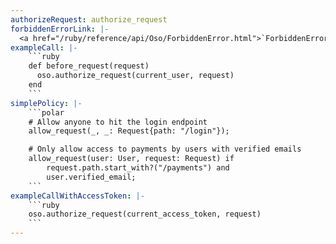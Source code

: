 ```yaml
---
authorizeRequest: authorize_request
forbiddenErrorLink: |-
  <a href="/ruby/reference/api/Oso/ForbiddenError.html">`ForbiddenError`</a>
exampleCall: |-
    ```ruby
    def before_request(request)
      oso.authorize_request(current_user, request)
    end
    ```
simplePolicy: |-
    ```polar
    # Allow anyone to hit the login endpoint
    allow_request(_, _: Request{path: "/login"});

    # Only allow access to payments by users with verified emails
    allow_request(user: User, request: Request) if
        request.path.start_with?("/payments") and
        user.verified_email;
    ```
exampleCallWithAccessToken: |-
    ```ruby
    oso.authorize_request(current_access_token, request)
    ```
---
```

